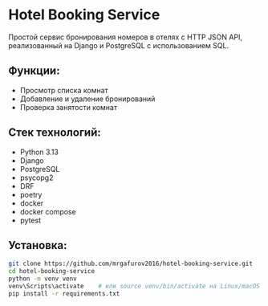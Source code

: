 # Hotel Booking Service

Простой сервис бронирования номеров в отелях с HTTP JSON API, реализованный на Django и PostgreSQL с использованием SQL.

## Функции:
- Просмотр списка комнат
- Добавление и удаление бронирований
- Проверка занятости комнат

## Стек технологий:
- Python 3.13
- Django
- PostgreSQL
- psycopg2
- DRF
- poetry
- docker
- docker compose
- pytest

## Установка:

```bash
git clone https://github.com/mrgafurov2016/hotel-booking-service.git
cd hotel-booking-service
python -m venv venv
venv\Scripts\activate    # или source venv/bin/activate на Linux/macOS
pip install -r requirements.txt
